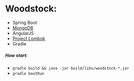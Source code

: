 # Woodstock: 

* Spring Boot
* [MongoDB](https://hub.docker.com/_/mongo/)
* AngularJS
* [Project Lombok](https://projectlombok.org/)
* Gradle

##### How start:

* `gradle build && java -jar build/libs/woodstock-*.jar`
* `gradle bootRun`
